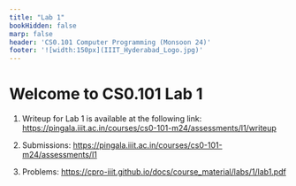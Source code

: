 ```yaml
---
title: "Lab 1"
bookHidden: false
marp: false
header: 'CS0.101 Computer Programming (Monsoon 24)'
footer: '![width:150px](IIIT_Hyderabad_Logo.jpg)'
---
```


# Welcome to CS0.101 Lab 1

1. Writeup for Lab 1 is available at the following link: 
   https://pingala.iiit.ac.in/courses/cs0-101-m24/assessments/l1/writeup


2. Submissions: https://pingala.iiit.ac.in/courses/cs0-101-m24/assessments/l1 


3. Problems: https://cpro-iiit.github.io/docs/course_material/labs/1/lab1.pdf
